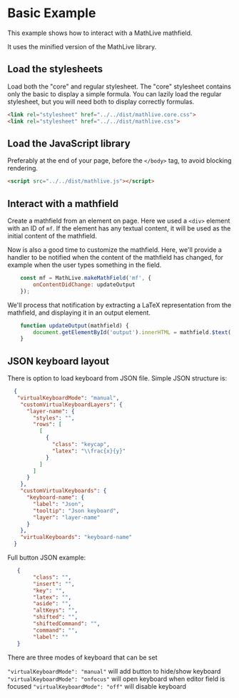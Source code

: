 # Basic Example

This example shows how to interact with a MathLive mathfield.

It uses the minified version of the MathLive library.

## Load the stylesheets
Load both the "core" and regular stylesheet. The "core" stylesheet contains
only the basic to display a simple formula. You can lazily load the 
regular stylesheet, but you will need both to display correctly formulas.

```html
<link rel="stylesheet" href="../../dist/mathlive.core.css">
<link rel="stylesheet" href="../../dist/mathlive.css">
```

## Load the JavaScript library
Preferably at the end of your page, before the `</body>` tag, to avoid 
blocking rendering.

```html
<script src="../../dist/mathlive.js"></script>
```

## Interact with a mathfield

Create a mathfield from an element on page. Here we used a `<div>` element 
with an ID of `mf`. If the element has any textual content, it will be used 
as the initial content of the mathfield.

Now is also a good time to customize the mathfield. Here, we'll provide a 
handler to be notified when the content of the mathfield has changed, for 
example when the user types something in the field.

```javascript
    const mf = MathLive.makeMathField('mf', {
        onContentDidChange: updateOutput
    });
```

We'll process that notification by extracting a LaTeX representation from the 
mathfield, and displaying it in an output element.

```javascript
    function updateOutput(mathfield) {
        document.getElementById('output').innerHTML = mathfield.$text('latex');
    }
```

## JSON keyboard layout

There is option to load keyboard from JSON file.
Simple JSON structure is:

```json
  {
   "virtualKeyboardMode": "manual",
    "customVirtualKeyboardLayers": {
      "layer-name": {
        "styles": "",
        "rows": [
          [
            {
              "class": "keycap",
              "latex": "\\frac{x}{y}"
            }
          ]
        ]
      }
    },
    "customVirtualKeyboards": {
      "keyboard-name": {
        "label": "Json",
        "tooltip": "Json keyboard",
        "layer": "layer-name"
      }
    },
    "virtualKeyboards": "keyboard-name"
  }
```
Full button JSON example:

```json
   {
        "class": "",
        "insert": "",
        "key": "",
        "latex": "",
        "aside": "",
        "altKeys": "",
        "shifted": "",
        "shiftedCommand": "",
        "command": "",
        "label": ""
   }
```

There are three modes of keyboard that can be set

`"virtualKeyboardMode": "manual"` will add button to hide/show keyboard 
`"virtualKeyboardMode": "onfocus"` will open keyboard when editor field is focused
`"virtualKeyboardMode": "off"` will disable keyboard


